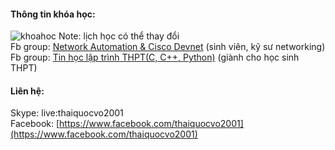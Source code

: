 #### Thông tin khóa học:
![khoahoc](https://scontent.fsgn2-1.fna.fbcdn.net/v/t1.0-9/122433782_1087841211674261_4863085925165326479_o.jpg?_nc_cat=107&ccb=2&_nc_sid=825194&_nc_ohc=YuaZkdg0FfQAX-XbMp-&_nc_ht=scontent.fsgn2-1.fna&oh=d0c0cf9453d04eaa47958f40af72320e&oe=5FBC0918)
Note: lịch học có thể thay đổi       
Fb group: [Network Automation & Cisco Devnet](https://www.facebook.com/groups/networkautomation2001/) (sinh viên, kỹ sư networking)        
Fb group: [Tin học lập trình THPT(C, C++, Python)](https://www.facebook.com/groups/2327984310681255/) (giành cho học sinh THPT)

#### Liên hệ:  
Skype: live:thaiquocvo2001  
Facebook: [https://www.facebook.com/thaiquocvo2001](https://www.facebook.com/thaiquocvo2001)
